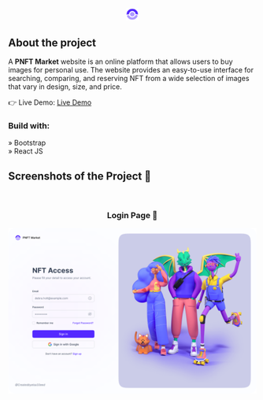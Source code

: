 <div align='center'><img style="width:5%" src='./src/assets/Frame.png'/></div>

<h2>About the project</h2>

  <p>A <b>PNFT Market</b> website is an online platform that allows users to buy images for personal use. The website provides an easy-to-use interface for searching, comparing, and reserving NFT from a wide selection of images that vary in design, size, and price.</p>

👉 Live Demo: <a href='https://pnft-market.vercel.app/' target="_blank">Live Demo</a>

<h3>Build with:</h3>

» Bootstrap <br>
» React JS

<h2>Screenshots of the Project 📸</h2>
<br>
<h3 align='center'>Login Page 🏡</h3>

<div align='center'>
<img src='./src/assets/Sign-In.png'/>

</div>
